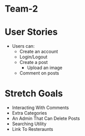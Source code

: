 # Team-2

# User Stories
- Users can:
  - Create an account
  - Login/Logout
  - Create a post
    - Upload an image
  - Comment on posts

# Stretch Goals
- Interacting With Comments
- Extra Categories
- An Admin That Can Delete Posts
- Searching Utility
- Link To Resteraunts
